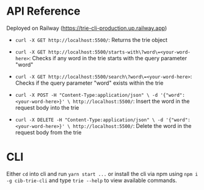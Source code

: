 # API Reference

Deployed on Railway (https://trie-cli-production.up.railway.app)

- `curl -X GET http://localhost:5500/`: Returns the trie object

- `curl -X GET http://localhost:5500/starts-with\?word\=<your-word-here>`: Checks if any word in the trie starts with the query parameter "word"

- `curl -X GET http://localhost:5500/search\?word\=<your-word-here>`: Checks if the query parameter "word" exists within the trie

- `curl -X POST -H "Content-Type:application/json" \ -d '{"word": <your-word-here>}' \ http://localhost:5500/`: Insert the word in the request body into the trie

- `curl -X DELETE -H "Content-Type:application/json" \ -d '{"word": <your-word-here>}' \ http://localhost:5500/`: Delete the word in the request body from the trie

# CLI

Either `cd` into cli and run `yarn start ...` or install the cli via npm using `npm i -g cib-trie-cli` and type `trie --help` to view available commands.
